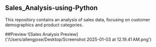 ## Sales_Analysis-using-Python
This repository contains an analysis of sales data, focusing on customer demographics and product categories.

##Preview
![Sales Analysis Preview]('/Users/allengjose/Desktop/Screenshot 2025-01-03 at 12.19.41 AM.png')


